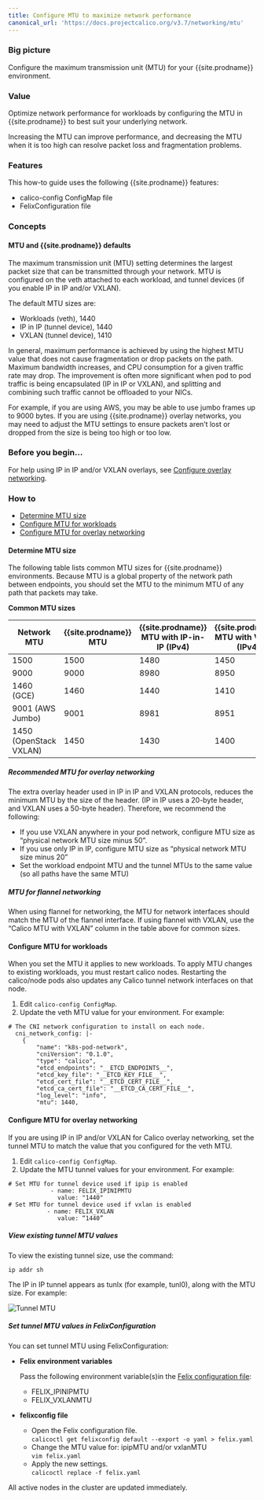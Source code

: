 ```yaml
---
title: Configure MTU to maximize network performance
canonical_url: 'https://docs.projectcalico.org/v3.7/networking/mtu'
---
```


### Big picture

Configure the maximum transmission unit (MTU) for your {{site.prodname}} environment.

### Value

Optimize network performance for workloads by configuring the MTU in {{site.prodname}} to best suit your underlying network.

Increasing the MTU can improve performance, and decreasing the MTU when it is too high can resolve packet loss and fragmentation problems.

### Features

This how-to guide uses the following {{site.prodname}} features:

- calico-config ConfigMap file
- FelixConfiguration file

### Concepts

#### MTU and {{site.prodname}} defaults

The maximum transmission unit (MTU) setting determines the largest packet size that can be transmitted through your network. MTU is configured on the veth attached to each workload, and tunnel devices (if you enable IP in IP and/or VXLAN).

The default MTU sizes are:

- Workloads (veth), 1440
- IP in IP (tunnel device), 1440
- VXLAN (tunnel device), 1410

In general, maximum performance is achieved by using the highest MTU value that does not cause fragmentation or drop packets on the path.  Maximum bandwidth increases, and CPU consumption for a given traffic rate may drop.  The improvement is often more significant when pod to pod traffic is being encapsulated (IP in IP or VXLAN), and splitting and combining such traffic cannot be offloaded to your NICs.

For example, if you are using AWS, you may be able to use jumbo frames up to 9000 bytes. If you are using {{site.prodname}} overlay networks, you may need to adjust the MTU settings to ensure packets aren’t lost or dropped from the size is being too high or too low.

### Before you begin...

For help using IP in IP and/or VXLAN overlays, see [Configure overlay networking]({{site.baseurl}}/{{page.version}}/networking/vxlan-ipip).

### How to

- [Determine MTU size](#determine-mtu-size)
- [Configure MTU for workloads](#configure-mtu-for-workloads)
- [Configure MTU for overlay networking](#configure-mtu-for-overlay-networking)

#### Determine MTU size

The following table lists common MTU sizes for {{site.prodname}} environments. Because MTU is a global property of the network path between endpoints, you should set the MTU to the minimum MTU of any path that packets may take. 

**Common MTU sizes**

| Network MTU            | {{site.prodname}} MTU | {{site.prodname}} MTU with IP-in-IP (IPv4) | {{site.prodname}} MTU with VXLAN (IPv4) |
| ---------------------- | --------------------- | ------------------------------------------ | --------------------------------------- |
| 1500                   | 1500                  | 1480                                       | 1450                                    |
| 9000                   | 9000                  | 8980                                       | 8950                                    |
| 1460 (GCE)             | 1460                  | 1440                                       | 1410                                    |
| 9001 (AWS Jumbo)       | 9001                  | 8981                                       | 8951                                    |
| 1450 (OpenStack VXLAN) | 1450                  | 1430                                       | 1400                                    |

##### Recommended MTU for overlay networking

The extra overlay header used in IP in IP and VXLAN protocols, reduces the minimum MTU by the size of the header. (IP in IP uses a 20-byte header, and VXLAN uses a 50-byte header). Therefore, we recommend the following:

- If you use VXLAN anywhere in your pod network, configure MTU size as “physical network MTU size minus 50”. 
- If you use only IP in IP, configure MTU size as “physical network MTU size minus 20”
- Set the workload endpoint MTU and the tunnel MTUs to the same value (so all paths have the same MTU)

##### MTU for flannel networking

When using flannel for networking, the MTU for network interfaces should match the MTU of the flannel interface. If using flannel with VXLAN, use the “Calico MTU with VXLAN” column in the table above for common sizes. 

#### Configure MTU for workloads
  
When you set the MTU it applies to new workloads. To apply MTU changes to existing workloads, you must restart calico nodes. Restarting the calico/node pods also updates any Calico tunnel network interfaces on that node. 

1. Edit `calico-config ConfigMap`.
2. Update the veth MTU value for your environment. For example: 

```
# The CNI network configuration to install on each node.
  cni_network_config: |-
    {
        "name": "k8s-pod-network",
        "cniVersion": "0.1.0",
        "type": "calico",
        "etcd_endpoints": "__ETCD_ENDPOINTS__",
        "etcd_key_file": "__ETCD_KEY_FILE__",
        "etcd_cert_file": "__ETCD_CERT_FILE__",
        "etcd_ca_cert_file": "__ETCD_CA_CERT_FILE__",
        "log_level": "info",
        "mtu": 1440,
```

#### Configure MTU for overlay networking

If you are using IP in IP and/or VXLAN for Calico overlay networking, set the tunnel MTU to match the value that you configured for the veth MTU. 

1. Edit `calico-config ConfigMap`.
2. Update the MTU tunnel values for your environment. For example: 

```
# Set MTU for tunnel device used if ipip is enabled
            - name: FELIX_IPINIPMTU
              value: "1440"
# Set MTU for tunnel device used if vxlan is enabled
           - name: FELIX_VXLAN
              value: “1440”
```

##### View existing tunnel MTU values

To view the existing tunnel size, use the command: 

`ip addr sh`

The IP in IP tunnel appears as tunlx (for example, tunl0), along with the MTU size. For example:

![Tunnel MTU]({{site.baseurl}}/images/tunnel.png)

##### Set tunnel MTU values in FelixConfiguration

You can set tunnel MTU using FelixConfiguration:

- **Felix environment variables** 
  
  Pass the following environment variable(s)in the [Felix configuration file](https://docs.projectcalico.org/master/reference/resources/felixconfig):  
   - FELIX_IPINIPMTU
   - FELIX_VXLANMTU

- **felixconfig file**
  - Open the Felix configuration file.  
    `calicoctl get felixconfig default --export -o yaml > felix.yaml`
  - Change the MTU value for: ipipMTU and/or vxlanMTU   
    `vim felix.yaml`
  - Apply the new settings.  
    `calicoctl replace -f felix.yaml`

All active nodes in the cluster are updated immediately.
